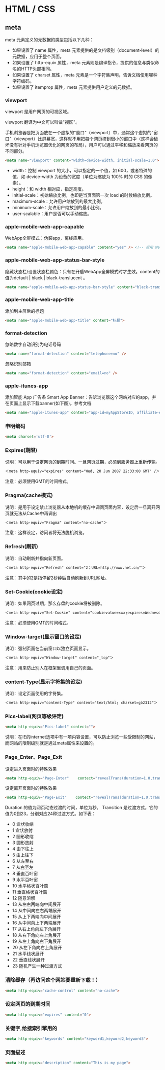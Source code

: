 # HTML / CSS

## meta

meta 元素定义的元数据的类型包括以下几种：

- 如果设置了 name 属性，meta 元素提供的是文档级别（document-level）的元数据，应用于整个页面。
- 如果设置了 http-equiv 属性，meta 元素则是编译指令，提供的信息与类似命名的HTTP头部相同。
- 如果设置了 charset 属性，meta 元素是一个字符集声明，告诉文档使用哪种字符编码。
- 如果设置了 itemprop 属性，meta 元素提供用户定义的元数据。


### viewport

viewport 是用户网页的可视区域。

viewport 翻译为中文可以叫做"视区"。

手机浏览器是把页面放在一个虚拟的"窗口"（viewport）中，通常这个虚拟的"窗口"（viewport）比屏幕宽，这样就不用把每个网页挤到很小的窗口中（这样会破坏没有针对手机浏览器优化的网页的布局），用户可以通过平移和缩放来看网页的不同部分。


```html
<meta name="viewport" content="width=device-width, initial-scale=1.0">
```

- width：控制 viewport 的大小，可以指定的一个值，如 600，或者特殊的值，如 device-width 为设备的宽度（单位为缩放为 100% 时的 CSS 的像素）。
- height：和 width 相对应，指定高度。
- initial-scale：初始缩放比例，也即是当页面第一次 load 的时候缩放比例。
- maximum-scale：允许用户缩放到的最大比例。
- minimum-scale：允许用户缩放到的最小比例。
- user-scalable：用户是否可以手动缩放。

### apple-mobile-web-app-capable

WebApp全屏模式：伪装app，离线应用。

```html
<meta name="apple-mobile-web-app-capable" content="yes" /> <!-- 启用 WebApp 全屏模式 -->
```

### apple-mobile-web-app-status-bar-style

隐藏状态栏/设置状态栏颜色：只有在开启WebApp全屏模式时才生效。content的值为default | black | black-translucent 。

```html
<meta name="apple-mobile-web-app-status-bar-style" content="black-translucent" />
```
### apple-mobile-web-app-title

添加到主屏后的标题

```html
<meta name="apple-mobile-web-app-title" content="标题">
```

### format-detection

忽略数字自动识别为电话号码

```html
<meta name="format-detection" content="telephone=no" />
```

忽略识别邮箱

```html
<meta name="format-detection" content="email=no" />
```

### apple-itunes-app

添加智能 App 广告条 Smart App Banner：告诉浏览器这个网站对应的app，并在页面上显示下载banner(如下图)。参考文档

```html
<meta name="apple-itunes-app" content="app-id=myAppStoreID, affiliate-data=myAffiliateData, app-argument=myURL">
```

### 申明编码

```html
<meta charset='utf-8'>
```


### Expires(期限)

说明：可以用于设定网页的到期时间。一旦网页过期，必须到服务器上重新传输。

```html
＜meta http-equiv="expires" content="Wed, 20 Jun 2007 22:33:00 GMT" /＞  
```

注意：必须使用GMT的时间格式。

### Pragma(cache模式)

说明：是用于设定禁止浏览器从本地机的缓存中调阅页面内容，设定后一旦离开网页就无法从Cache中再调出

```html
＜meta http-equiv="Pragma" content="no-cache"＞  
```

注意：这样设定，访问者将无法脱机浏览。

### Refresh(刷新)

说明：自动刷新并指向新页面。

```html
＜meta http-equiv="Refresh" content="2；URL=http://www.net.cn/"＞  
```

注意：其中的2是指停留2秒钟后自动刷新到URL网址。

### Set-Cookie(cookie设定)

说明：如果网页过期，那么存盘的cookie将被删除。

```html
＜meta http-equiv="Set-Cookie" content="cookievalue=xxx;expires=Wednesday, 20-Jun-2007 22:33:00 GMT； path=/"＞  
```

注意：必须使用GMT的时间格式。

### Window-target(显示窗口的设定)

说明：强制页面在当前窗口以独立页面显示。

```html
＜meta http-equiv="Window-target" content="_top"＞  
```

注意：用来防止别人在框架里调用自己的页面。

### content-Type(显示字符集的设定)

说明：设定页面使用的字符集。


```html
＜meta http-equiv="content-Type" content="text/html; charset=gb2312"＞
```

### Pics-label(网页等级评定)

```html
<meta http-equiv="Pics-label" contect="">
```

说明：在IE的internet选项中有一项内容设置，可以防止浏览一些受限制的网站，而网站的限制级别就是通过meta属性来设置的。

### Page_Enter、Page_Exit

设定进入页面时的特殊效果

```html
<meta http-equiv="Page-Enter"    contect="revealTrans(duration=1.0,transtion=    12)">    
```

设定离开页面时的特殊效果

```html
<meta http-equiv="Page-Exit"    contect="revealTrans(duration=1.0,transtion=    12)">    
```

Duration 的值为网页动态过渡的时间，单位为秒。
Transition 是过渡方式，它的值为0到23，分别对应24种过渡方式。如下表：

- 0    盒状收缩
- 1    盒状放射  
- 2    圆形收缩
- 3    圆形放射  
- 4    由下往上
- 5    由上往下  
- 6    从左至右
- 7    从右至左  
- 8    垂直百叶窗
- 9    水平百叶窗  
- 10   水平格状百叶窗
- 11   垂直格状百叶窗  
- 12   随意溶解
- 13   从左右两端向中间展开  
- 14   从中间向左右两端展开
- 15   从上下两端向中间展开  
- 16   从中间向上下两端展开
- 17   从右上角向左下角展开  
- 18   从右下角向左上角展开
- 19   从左上角向右下角展开  
- 20   从左下角向右上角展开
- 21   水平线状展开  
- 22   垂直线状展开
- 23   随机产生一种过渡方式  

### 清除缓存（再访问这个网站要重新下载！）

```html
<meta http-equiv="cache-control" content="no-cache">  
```

### 设定网页的到期时间

```html
<meta http-equiv="expires" content="0">  
```

### 关键字,给搜索引擎用的

```html
<meta http-equiv="keywords" content="keyword1,keyword2,keyword3">  
```

### 页面描述

```html
<meta http-equiv="description" content="This is my page">
```
